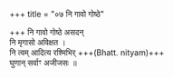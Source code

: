 +++
title = "०७ नि गावो गोष्ठे"

+++
नि गावो गोष्ठे असदन्  
नि मृगासो अविक्षत ।  
नि त्वम् आदित्य रश्मिभिर् +++(Bhatt. nityam)+++  
घुणान् सर्वाꣳ अजीजसः ॥